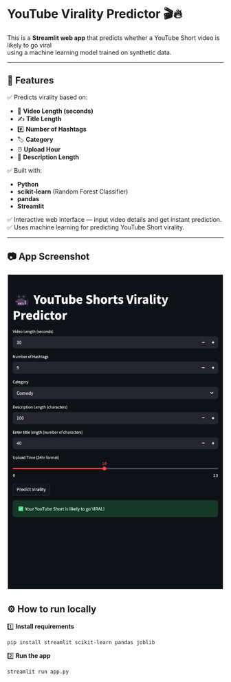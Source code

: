 # YouTube Virality Predictor 🎬🔥

This is a **Streamlit web app** that predicts whether a YouTube Short video is likely to go viral  
using a machine learning model trained on synthetic data.

---

## 🚀 Features

✅ Predicts virality based on:
- 🎥 **Video Length (seconds)**  
- ✍️ **Title Length**
- #️⃣ **Number of Hashtags**
- 🏷️ **Category**
- ⏰ **Upload Hour**
- 📝 **Description Length**

✅ Built with:
- **Python**
- **scikit-learn** (Random Forest Classifier)
- **pandas**
- **Streamlit**

✅ Interactive web interface — input video details and get instant prediction.
✅ Uses machine learning for predicting YouTube Short virality.

---

## 📷 App Screenshot

![App Screenshot](https://raw.githubusercontent.com/Vasamsettitejasri/youtube-virality-predictor/main/app%20screenshot.png)

## ⚙️ How to run locally

1️⃣ **Install requirements**
```bash
pip install streamlit scikit-learn pandas joblib
```
2️⃣ **Run the app**
```bash
streamlit run app.py
```





